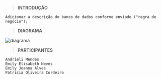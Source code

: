 > **INTRODUÇÃO**

    Adicionar a descrição do banco de dados conforme enviado ("regra de negócio");

> **DIAGRAMA**

   ![diagrama](https://github.com/emilyalvese/get_that_auto/assets/88635006/70ae8fa8-c6d6-4c14-91a2-9d7b37a96f9d)

> **PARTICIPANTES**

    Andrieli Mendes
    Emily Elisabeth Neves
    Emily Joanna Alves
    Patricia Oliveira Cordeiro
